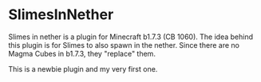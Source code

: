 # SlimesInNether
Slimes in nether is a plugin for Minecraft b1.7.3 (CB 1060).
The idea behind this plugin is for Slimes to also spawn in the nether.
Since there are no Magma Cubes in b1.7.3, they "replace" them.

This is a newbie plugin and my very first one.
